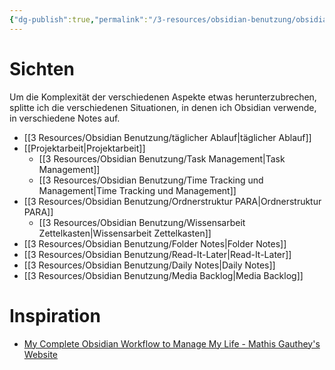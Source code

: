 ```yaml
---
{"dg-publish":true,"permalink":"/3-resources/obsidian-benutzung/obsidian-benutzung/","pinned":true,"created":"2024-11-11T09:00:07.844+01:00","updated":"2024-04-21T13:13:19.844+02:00"}
---
```



# Sichten

Um die Komplexität der verschiedenen Aspekte etwas herunterzubrechen, splitte ich die verschiedenen Situationen, in denen ich Obsidian verwende, in verschiedene Notes auf.

- [[3 Resources/Obsidian Benutzung/täglicher Ablauf\|täglicher Ablauf]]
- [[Projektarbeit\|Projektarbeit]]
	- [[3 Resources/Obsidian Benutzung/Task Management\|Task Management]]
	- [[3 Resources/Obsidian Benutzung/Time Tracking und Management\|Time Tracking und Management]]
- [[3 Resources/Obsidian Benutzung/Ordnerstruktur PARA\|Ordnerstruktur PARA]]
	- [[3 Resources/Obsidian Benutzung/Wissensarbeit Zettelkasten\|Wissensarbeit Zettelkasten]]
- [[3 Resources/Obsidian Benutzung/Folder Notes\|Folder Notes]]
- [[3 Resources/Obsidian Benutzung/Read-It-Later\|Read-It-Later]]
- [[3 Resources/Obsidian Benutzung/Daily Notes\|Daily Notes]]
- [[3 Resources/Obsidian Benutzung/Media Backlog\|Media Backlog]]

# Inspiration

- [My Complete Obsidian Workflow to Manage My Life - Mathis Gauthey's Website](https://mathisgauthey.github.io/my-complete-obsidian-workflow-to-manage-my-life/)
